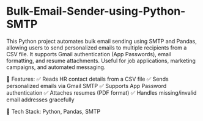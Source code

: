 # Bulk-Email-Sender-using-Python-SMTP
This Python project automates bulk email sending using SMTP and Pandas, allowing users to send personalized emails to multiple recipients from a CSV file. It supports Gmail authentication (App Passwords), email formatting, and resume attachments. Useful for job applications, marketing campaigns, and automated messaging.

🔹 Features:
✅ Reads HR contact details from a CSV file
✅ Sends personalized emails via Gmail SMTP
✅ Supports App Password authentication
✅ Attaches resumes (PDF format)
✅ Handles missing/invalid email addresses gracefully

🔧 Tech Stack: Python, Pandas, SMTP
